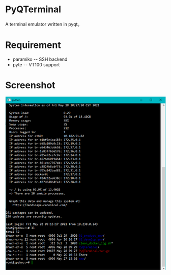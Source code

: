 # PyQTerminal
A terminal emulator written in pyqt。

# Requirement
* paramiko  --  SSH backend
* pyte      --  VT100 support

# Screenshot
![1](./sp.png)
